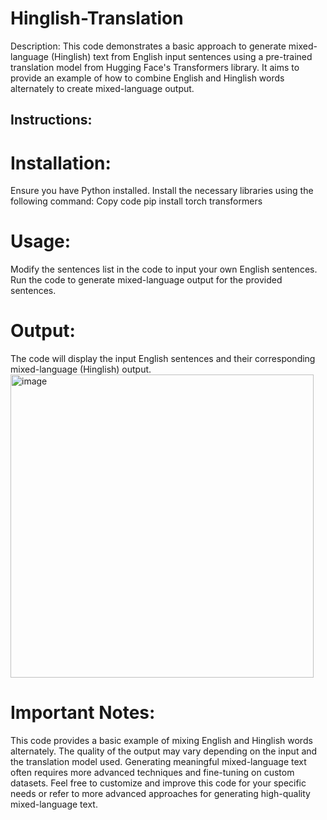 # Hinglish-Translation
Description:
This code demonstrates a basic approach to generate mixed-language (Hinglish) text from English input sentences using a pre-trained translation model from Hugging Face's Transformers library. It aims to provide an example of how to combine English and Hinglish words alternately to create mixed-language output.


## Instructions:

# Installation:

Ensure you have Python installed.
Install the necessary libraries using the following command:
Copy code
pip install torch transformers


# Usage:

Modify the sentences list in the code to input your own English sentences.
Run the code to generate mixed-language output for the provided sentences.

# Output:
The code will display the input English sentences and their corresponding mixed-language (Hinglish) output.
<img width="485" alt="image" src="https://github.com/umangkr1098/Hinglish-Translation/assets/95139666/0825b46a-9935-4733-8e6d-c991e2773bd6">

# Important Notes:

This code provides a basic example of mixing English and Hinglish words alternately. The quality of the output may vary depending on the input and the translation model used.
Generating meaningful mixed-language text often requires more advanced techniques and fine-tuning on custom datasets.
Feel free to customize and improve this code for your specific needs or refer to more advanced approaches for generating high-quality mixed-language text.



